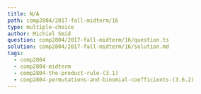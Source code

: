 ```yaml
---
title: N/A
path: comp2804/2017-fall-midterm/16
type: multiple-choice
author: Michiel Smid
question: comp2804/2017-fall-midterm/16/question.ts
solution: comp2804/2017-fall-midterm/16/solution.md
tags:
  - comp2804
  - comp2804-midterm
  - comp2804-the-product-rule-(3.1)
  - comp2804-permutations-and-binomial-coefficients-(3.6.2)
---
```

